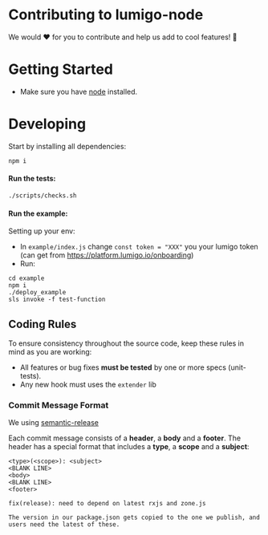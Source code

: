 # Contributing to lumigo-node

We would ❤️ for you to contribute and help us add to cool features! 🙏 

# Getting Started

- Make sure you have [node](https://nodejs.org/en/) installed.

# Developing

Start by installing all dependencies:

```shell
npm i
```

#### Run the tests:

```shell
./scripts/checks.sh
```

#### Run the example:
Setting up your env:
- In `example/index.js` change `const token = "XXX"` you your lumigo token (can get from https://platform.lumigo.io/onboarding)
- Run:
```shell
cd example
npm i
./deploy_example
sls invoke -f test-function
```

## Coding Rules

To ensure consistency throughout the source code, keep these rules in mind as you are working:

- All features or bug fixes **must be tested** by one or more specs (unit-tests).
- Any new hook must uses the `extender` lib

### Commit Message Format

We using [semantic-release](https://semantic-release.gitbook.io/semantic-release/#commit-message-format)

Each commit message consists of a **header**, a **body** and a **footer**. The header has a special
format that includes a **type**, a **scope** and a **subject**:

```
<type>(<scope>): <subject>
<BLANK LINE>
<body>
<BLANK LINE>
<footer>
```

```
fix(release): need to depend on latest rxjs and zone.js

The version in our package.json gets copied to the one we publish, and users need the latest of these.
```
